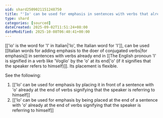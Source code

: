 ```yaml
---
uid: shard2509021151248750
title: "'Io' can be used for emphasis in sentences with verbs that already end in 'o' (if it signifies that the speaker refers to himself). Its placement is flexible."
type: shard
categories: [sourced]
dateCreated: 2025-09-02T11:51:24+08:00
dateModified: 2025-10-08T06:40:41+00:00
---
```

[['io' is the word for 'I' in Italian|'Io', the Italian word for 'I']], can be used [[Italian words for adding emphasis to the doer of conjugated verbs|for emphasis]] in sentences with verbs already end in [[The English pronoun 'I' is signified in a verb like 'Voglio' by the 'o' at its end|'o' (if it signifies that the speaker refers to himself)]]. Its placement is flexible.

See the following:
1. [['Io' can be used for emphasis by placing it in front of a sentence with 'o' already at the end of verbs signifying that the speaker is referring to himself]]
2. [['Io' can be used for emphasis by being placed at the end of a sentence with 'o' already at the end of verbs signifying that the speaker is referring to himself]]